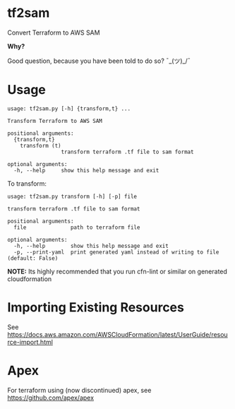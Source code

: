 # tf2sam
Convert Terraform to AWS SAM

**Why?**

Good question, because you have been told to do so? ¯\_(ツ)_/¯

# Usage

```
usage: tf2sam.py [-h] {transform,t} ...

Transform Terraform to AWS SAM

positional arguments:
  {transform,t}
    transform (t)
                 transform terraform .tf file to sam format

optional arguments:
  -h, --help     show this help message and exit
```

To transform:

```
usage: tf2sam.py transform [-h] [-p] file

transform terraform .tf file to sam format

positional arguments:
  file              path to terraform file

optional arguments:
  -h, --help        show this help message and exit
  -p, --print-yaml  print generated yaml instead of writing to file (default: False)
```

**NOTE:** Its highly recommended that you run cfn-lint or similar on generated cloudformation

# Importing Existing Resources

See https://docs.aws.amazon.com/AWSCloudFormation/latest/UserGuide/resource-import.html

# Apex

For terraform using (now discontinued) apex, see https://github.com/apex/apex